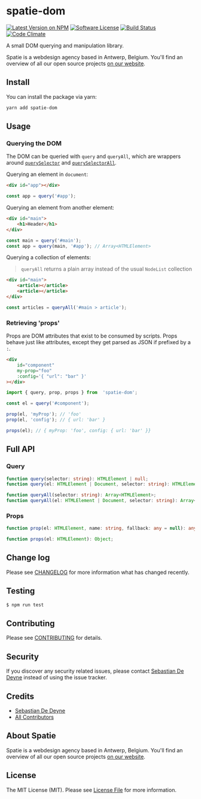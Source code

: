 # spatie-dom

[![Latest Version on NPM](https://img.shields.io/npm/v/spatie-dom.svg?style=flat-square)](https://npmjs.com/package/spatie-dom)
[![Software License](https://img.shields.io/badge/license-MIT-brightgreen.svg?style=flat-square)](LICENSE.md)
[![Build Status](https://img.shields.io/travis/spatie/spatie-dom/master.svg?style=flat-square)](https://travis-ci.org/spatie/spatie-dom)
[![Code Climate](https://img.shields.io/codeclimate/github/spatie/spatie-dom.svg?style=flat-square)](https://img.shields.io/codeclimate/github/spatie/spatie-dom.svg)

A small DOM querying and manipulation library.

Spatie is a webdesign agency based in Antwerp, Belgium. You'll find an overview of all our open source projects [on our website](https://spatie.be/opensource).

## Install

You can install the package via yarn:

```bash
yarn add spatie-dom
```

## Usage

### Querying the DOM 

The DOM can be queried with `query` and `queryAll`, which are wrappers around [`querySelector`](https://developer.mozilla.org/en-US/docs/Web/API/Document/querySelector) and [`querySelectorAll`](https://developer.mozilla.org/en-US/docs/Web/API/Document/querySelectorAll).

Querying an element in `document`:

```html
<div id="app"></div>
```

```js
const app = query('#app');
```

Querying an element from another element:

```html
<div id="main">
    <h1>Header</h1>
</div>
```

```js
const main = query('#main');
const app = query(main, '#app'); // Array<HTMLElement>
```

Querying a collection of elements:

> `queryAll` returns a plain array instead of the usual `NodeList` collection

```html
<div id="main">
    <article></article>
    <article></article>
</div>
```

```js
const articles = queryAll('#main > article'); 
```

### Retrieving 'props'

Props are DOM attributes that exist to be consumed by scripts. Props behave just like attributes, except they get parsed as JSON if prefixed by a `:`. 

```html
<div
    id="component" 
    my-prop="foo" 
    :config='{ "url": "bar" }'
></div>
```

```js
import { query, prop, props } from  'spatie-dom';

const el = query('#component');

prop(el, 'myProp'); // 'foo'
prop(el, 'config'); // { url: 'bar' }

props(el); // { myProp: 'foo', config: { url: 'bar' }}
```

## Full API

### Query

```ts
function query(selector: string): HTMLElement | null;
function query(el: HTMLElement | Document, selector: string): HTMLElement | null;

function queryAll(selector: string): Array<HTMLElement>;
function queryAll(el: HTMLElement | Document, selector: string): Array<HTMLElement>; 
```

### Props

```ts
function prop(el: HTMLElement, name: string, fallback: any = null): any;

function props(el: HTMLElement): Object;
```

## Change log

Please see [CHANGELOG](CHANGELOG.md) for more information what has changed recently.

## Testing

``` bash
$ npm run test
```

## Contributing

Please see [CONTRIBUTING](CONTRIBUTING.md) for details.

## Security

If you discover any security related issues, please contact [Sebastian De Deyne](https://github.com/sebastiandedeyne) instead of using the issue tracker.

## Credits

- [Sebastian De Deyne](https://github.com/sebastiandedeyne)
- [All Contributors](../../contributors)

## About Spatie

Spatie is a webdesign agency based in Antwerp, Belgium. You'll find an overview of all our open source projects [on our website](https://spatie.be/opensource).

## License

The MIT License (MIT). Please see [License File](LICENSE.md) for more information.
